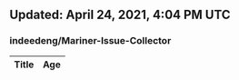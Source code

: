 ## Updated: April 24, 2021, 4:04 PM UTC


### indeedeng/Mariner-Issue-Collector
|**Title**|**Age**|
|:----|:----|